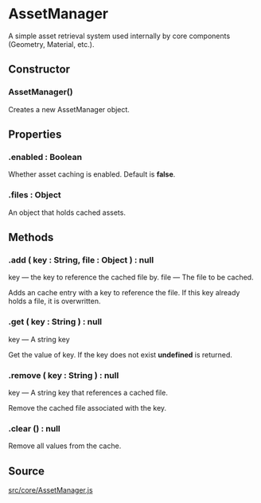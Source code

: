 # AssetManager

A simple asset retrieval system used internally by core components (Geometry, Material, etc.).

## Constructor

### AssetManager()
Creates a new AssetManager object.

## Properties

### .<a>enabled</a> : <span class="param">Boolean</span>
Whether asset caching is enabled. Default is **false**.

### .<a>files</a> : <span class="param">Object</span>
An object that holds cached assets.

## Methods

### .<a>add</a> ( key : <span class="param">String</span>, file : <span class="param">Object</span> ) : <span class="param">null</span>
key — the key to reference the cached file by.
file — The file to be cached.

Adds an cache entry with a key to reference the file. If this key already holds a file, it is overwritten.

### .<a>get</a> ( key : <span class="param">String</span> ) : <span class="param">null</span>
key — A string key

Get the value of key. If the key does not exist **undefined** is returned.

### .<a>remove</a> ( key : <span class="param">String</span> ) : <span class="param">null</span>
key — A string key that references a cached file.

Remove the cached file associated with the key.

### .<a>clear</a> () : <span class="param">null</span>
Remove all values from the cache.

## Source
[src/core/AssetManager.js](https://github.com/Cloud9c/taro/blob/master/src/core/AssetManager.js)
